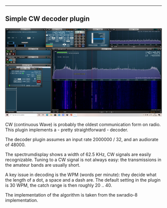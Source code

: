 
-----------------------------------------------------------------
Simple CW decoder plugin
-----------------------------------------------------------------

![overview](/cw-example.png?raw=true)

CW (continuous Wave) is probably the oldest communication form on radio.
This plugin implements a - pretty straightforward - decoder.

The decoder plugin assumes an input rate 2000000 / 32, and an audiorate
of 48000.

The spectrumdisplay shows a width of 62.5 KHz, CW signals are easily
recognizable. Tuning to a CW signal is not always easy: the transmissions
in the amateur bands are usually short.

A key issue in decoding is the WPM (words per minute): they decide
what the length of a dot, a space and a dash are.
The default setting in the plugin is 30 WPM, the catch range is then roughly 
20 .. 40.

The implementation of the algorithm is taken from the swradio-8 
implementation.



